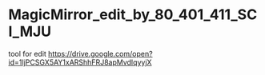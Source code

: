# MagicMirror_edit_by_80_401_411_SCI_MJU
tool for edit
https://drive.google.com/open?id=1IjPCSGX5AY1xARShhFRJ8apMvdIqyyjX
